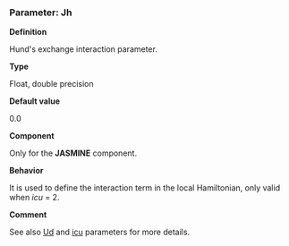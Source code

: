 ### Parameter: Jh

**Definition**

Hund's exchange interaction parameter.

**Type**

Float, double precision

**Default value**

0.0

**Component**

Only for the **JASMINE** component.

**Behavior**

It is used to define the interaction term in the local Hamiltonian, only valid when *icu* = 2.

**Comment**

See also [Ud](p_ud.md) and [icu](p_icu.md) parameters for more details.